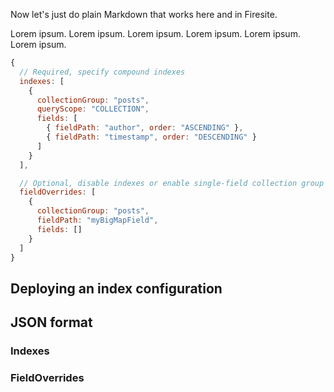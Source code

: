
Now let's just do plain Markdown that works here and in Firesite.

Lorem ipsum. Lorem ipsum. Lorem ipsum. Lorem ipsum. Lorem ipsum. Lorem ipsum.

```javascript
{
  // Required, specify compound indexes
  indexes: [
    { 
      collectionGroup: "posts",
      queryScope: "COLLECTION",
      fields: [
        { fieldPath: "author", order: "ASCENDING" },
        { fieldPath: "timestamp", order: "DESCENDING" }
      ]
    }
  ],

  // Optional, disable indexes or enable single-field collection group indexes
  fieldOverrides: [
    {
      collectionGroup: "posts",
      fieldPath: "myBigMapField",
      fields: []
    }
  ]
}
```

## Deploying an index configuration


## JSON format

### Indexes

### FieldOverrides
